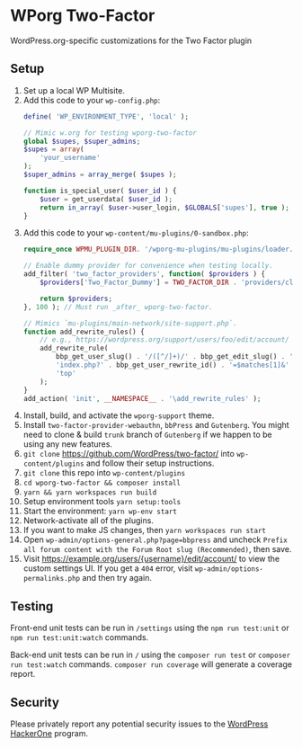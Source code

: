 # WPorg Two-Factor

WordPress.org-specific customizations for the Two Factor plugin

## Setup

1. Set up a local WP Multisite.
1. Add this code to your `wp-config.php`:
	```php
	define( 'WP_ENVIRONMENT_TYPE', 'local' );

	// Mimic w.org for testing wporg-two-factor
	global $supes, $super_admins;
	$supes = array(
		'your_username'
	);
	$super_admins = array_merge( $supes );

	function is_special_user( $user_id ) {
		$user = get_userdata( $user_id );
		return in_array( $user->user_login, $GLOBALS['supes'], true );
	}
	```
1. Add this code to your `wp-content/mu-plugins/0-sandbox.php`:
	```php
	require_once WPMU_PLUGIN_DIR. '/wporg-mu-plugins/mu-plugins/loader.php';

	// Enable dummy provider for convenience when testing locally.
	add_filter( 'two_factor_providers', function( $providers ) {
		$providers['Two_Factor_Dummy'] = TWO_FACTOR_DIR . 'providers/class-two-factor-dummy.php';

		return $providers;
	}, 100 ); // Must run _after_ wporg-two-factor.

	// Mimics `mu-plugins/main-network/site-support.php`.
	function add_rewrite_rules() {
		// e.g., https://wordpress.org/support/users/foo/edit/account/
		add_rewrite_rule(
			bbp_get_user_slug() . '/([^/]+)/' . bbp_get_edit_slug() . '/account/?$',
			'index.php?' . bbp_get_user_rewrite_id() . '=$matches[1]&' . 'edit_account=1',
			'top'
		);
	}
	add_action( 'init', __NAMESPACE__ . '\add_rewrite_rules' );
	```
1. Install, build, and activate the `wporg-support` theme.
1. Install `two-factor-provider-webauthn`, `bbPress` and `Gutenberg`. You might need to clone & build `trunk` branch of `Gutenberg` if we happen to be using any new features.
1. `git clone` https://github.com/WordPress/two-factor/ into `wp-content/plugins` and follow their setup instructions.
1. `git clone` this repo into `wp-content/plugins`
1. `cd wporg-two-factor && composer install`
1. `yarn && yarn workspaces run build`
1. Setup environment tools `yarn setup:tools`
1. Start the environment: `yarn wp-env start`
1. Network-activate all of the plugins.
1. If you want to make JS changes, then `yarn workspaces run start`
1. Open `wp-admin/options-general.php?page=bbpress` and uncheck `Prefix all forum content with the Forum Root slug (Recommended)`, then save.
1. Visit https://example.org/users/{username}/edit/account/ to view the custom settings UI. If you get a `404` error, visit `wp-admin/options-permalinks.php` and then try again.

## Testing

Front-end unit tests can be run in `/settings` using the `npm run test:unit` or `npm run test:unit:watch` commands.

Back-end unit tests can be run in `/` using the `composer run test` or `composer run test:watch` commands. `composer run coverage` will generate a coverage report.

## Security

Please privately report any potential security issues to the [WordPress HackerOne](https://hackerone.com/wordpress) program.
